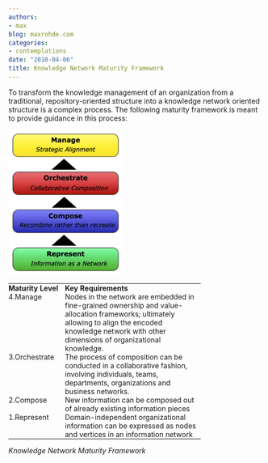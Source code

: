 ```yaml
---
authors:
- max
blog: maxrohde.com
categories:
- contemplations
date: "2010-04-06"
title: Knowledge Network Maturity Framework
---
```


To transform the knowledge management of an organization from a traditional, repository-oriented structure into a knowledge network oriented structure is a complex process. The following maturity framework is meant to provide guidance in this process:

![wpid-knowledgenetworkmaturitypng1.png](images/wpid-knowledgenetworkmaturitypng1.png)

<table style="empty-cells:show;border-collapse:collapse;"><tbody><tr><td style="vertical-align:top;width:112px;border:0 solid rgb(191,191,191);margin:0;padding:0;"><strong>Maturity Level</strong></td><td style="vertical-align:top;width:269px;border:0 solid rgb(191,191,191);margin:0;padding:0;"><strong>Key Requirements</strong></td></tr><tr><td style="vertical-align:top;width:112px;border:0 solid rgb(191,191,191);margin:0;padding:0;">4.Manage</td><td style="vertical-align:top;width:269px;border:0 solid rgb(191,191,191);margin:0;padding:0;">Nodes in the network are embedded in fine-grained ownership and value-allocation frameworks; ultimately allowing to align the encoded knowledge network with other dimensions of organizational knowledge.</td></tr><tr><td style="vertical-align:top;width:112px;border:0 solid rgb(191,191,191);margin:0;padding:0;">3.Orchestrate</td><td style="vertical-align:top;width:269px;border:0 solid rgb(191,191,191);margin:0;padding:0;">The process of composition can be conducted in a collaborative fashion, involving individuals, teams, departments, organizations and business networks.</td></tr><tr><td style="vertical-align:top;width:112px;border:0 solid rgb(191,191,191);margin:0;padding:0;">2.Compose</td><td style="vertical-align:top;width:269px;border:0 solid rgb(191,191,191);margin:0;padding:0;">New information can be composed out of already existing information pieces</td></tr><tr><td style="vertical-align:top;width:112px;border:0 solid rgb(191,191,191);margin:0;padding:0;">1.Represent</td><td style="vertical-align:top;width:269px;border:0 solid rgb(191,191,191);margin:0;padding:0;">Domain-independent organizational information can be expressed as nodes and vertices in an information network</td></tr></tbody></table>

_Knowledge Network Maturity Framework_